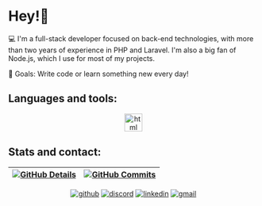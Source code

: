 # Hey!👋

💻 I'm a full-stack developer focused on back-end technologies, with more than two years of experience in PHP and Laravel. I'm also a big fan of Node.js, which I use for most of my projects.

🎯 Goals: Write code or learn something new every day!

## Languages and tools:
<div align="center">
<a href="#">
<img src="https://skillicons.dev/icons?i=javascript,nodejs,php,laravel,css,html,vue,postgres,mysql,mongodb" alt="html" height="36" />
</a>
<div/>
<div align="left">
 
 ## Stats and contact:

 | [![GitHub Details](http://github-profile-summary-cards.vercel.app/api/cards/profile-details?username=katson1&theme=github_dark)](#) | [![GitHub Commits](http://github-profile-summary-cards.vercel.app/api/cards/productive-time?username=katson1&theme=github_dark&utcOffset=-3)](#) |
 | ----------- | ----------- |
 
<div/>
 
<div align="center">

[![github](https://skillicons.dev/icons?i=github)](https://github.com/katson1)
[![discord](https://skillicons.dev/icons?i=discord)](https://discordapp.com/users/210789016675549184)
[![linkedin](https://skillicons.dev/icons?i=linkedin)](https://www.linkedin.com/in/katsonmatheus/)
[![gmail](https://skillicons.dev/icons?i=gmail)](mailto:katson.alves@ccc.ufcg.edu.br)

<div/>
